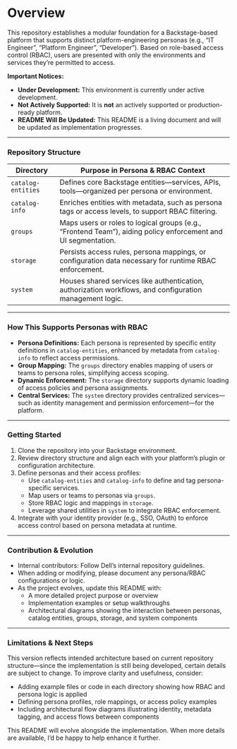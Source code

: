 # Overview

This repository establishes a modular foundation for a Backstage-based platform that supports distinct platform-engineering personas (e.g., “IT Engineer”, “Platform Engineer”, “Developer”). Based on role-based access control (RBAC), users are presented with only the environments and services they’re permitted to access.

**Important Notices:**  
- **Under Development:** This environment is currently under active development.  
- **Not Actively Supported:** It is **not** an actively supported or production-ready platform.  
- **README Will Be Updated:** This README is a living document and will be updated as implementation progresses.

---

### Repository Structure

| Directory           | Purpose in Persona & RBAC Context |
|--------------------|------------------------------------|
| `catalog-entities` | Defines core Backstage entities—services, APIs, tools—organized per persona or environment. |
| `catalog-info`     | Enriches entities with metadata, such as persona tags or access levels, to support RBAC filtering. |
| `groups`           | Maps users or roles to logical groups (e.g., “Frontend Team”), aiding policy enforcement and UI segmentation. |
| `storage`          | Persists access rules, persona mappings, or configuration data necessary for runtime RBAC enforcement. |
| `system`           | Houses shared services like authentication, authorization workflows, and configuration management logic. |

---

### How This Supports Personas with RBAC

- **Persona Definitions:** Each persona is represented by specific entity definitions in `catalog-entities`, enhanced by metadata from `catalog-info` to reflect access permissions.
- **Group Mapping:** The `groups` directory enables mapping of users or teams to persona roles, simplifying access scoping.
- **Dynamic Enforcement:** The `storage` directory supports dynamic loading of access policies and persona assignments.
- **Central Services:** The `system` directory provides centralized services—such as identity management and permission enforcement—for the platform.

---

### Getting Started

1. Clone the repository into your Backstage environment.  
2. Review directory structure and align each with your platform’s plugin or configuration architecture.  
3. Define personas and their access profiles:  
   - Use `catalog-entities` and `catalog-info` to define and tag persona-specific services.  
   - Map users or teams to personas via `groups`.  
   - Store RBAC logic and mappings in `storage`.  
   - Leverage shared utilities in `system` to integrate RBAC enforcement.  
4. Integrate with your identity provider (e.g., SSO, OAuth) to enforce access control based on persona metadata at runtime.

---

### Contribution & Evolution

- Internal contributors: Follow Dell’s internal repository guidelines.  
- When adding or modifying, please document any persona/RBAC configurations or logic.  
- As the project evolves, update this README with:
  - A more detailed project purpose or overview  
  - Implementation examples or setup walkthroughs  
  - Architectural diagrams showing the interaction between personas, catalog entities, groups, storage, and system components

---

### Limitations & Next Steps

This version reflects intended architecture based on current repository structure—since the implementation is still being developed, certain details are subject to change. To improve clarity and usefulness, consider:

- Adding example files or code in each directory showing how RBAC and persona logic is applied  
- Defining persona profiles, role mappings, or access policy examples  
- Including architectural flow diagrams illustrating identity, metadata tagging, and access flows between components

This README will evolve alongside the implementation. When more details are available, I’d be happy to help enhance it further.

